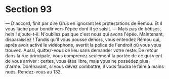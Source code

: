 # Section 93

— D'accord, finit par dire Grus en ignorant les protestations de 
Rémou. 
Et il vous lâche pour bondir vers l'épée dont il se saisit. 
— Mais pas de bêtises, hein ! ajoute-t-il. N'oubliez pas que c'est 
nous qui avons l'épée. Maintenant, disparaissez ! 
Tandis qu'il vous pousse dehors, vous entendez Rémou qui, après 
avoir activé le vidéophone, avertit la police de l'endroit où vous 
vous trouvez. Aussi, quittez-vous ce lieu sans demander votre 
reste. De retour dans la rue principale, vous comprenez 
seulement la portée de ce qui vient de vous arriver : certes, vous 
êtes libre, mais vous ne possédez plus d'arme. Dorénavant, si 
vous devez combattre, il vous faudra le faire à mains nues. 
Rendez-vous au 132.
